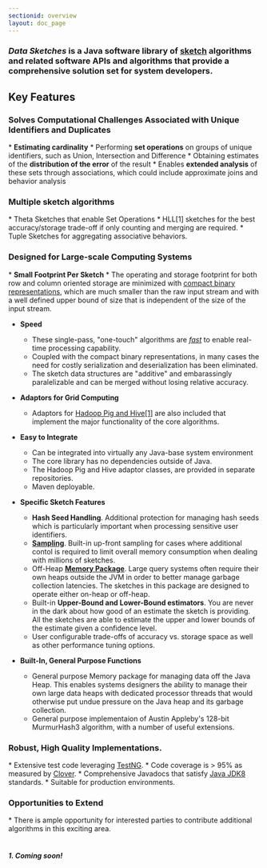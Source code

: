 ```yaml
---
sectionid: overview
layout: doc_page
---
```


<h3><i>Data Sketches</i> is a Java software library of <a href="SketchOrigins.html">sketch</a> algorithms and related software APIs and algorithms that provide a comprehensive solution set for system developers.</h3>

<h2>Key Features</h2>

<h3>Solves Computational Challenges Associated with Unique Identifiers and Duplicates</h3>
  * <b>Estimating cardinality</b>
  * Performing <b>set operations</b> on groups of unique identifiers, such as Union, Intersection and Difference
  * Obtaining estimates of the <b>distribution of the error</b> of the result
  * Enables <b>extended analysis</b> of these sets through associations, which could include approximate joins and behavior analysis

<h3>Multiple sketch algorithms</h3>
* Theta Sketches that enable Set Operations
* HLL[1] sketches for the best accuracy/storage trade-off if only counting and merging are required.
* Tuple Sketches for aggregating associative behaviors.

<h3>Designed for Large-scale Computing Systems</h3>
* <b>Small Footprint Per Sketch</b>
  * The operating and storage footprint for both row and column oriented storage are minimized with 
<a href="CompactStorage.html">compact binary representations</a>, which are much smaller than the raw input stream and with a well defined upper bound of size that is independent of the size of the input stream.

* <b>Speed</b>
  * These single-pass, "one-touch" algorithms are <a href="UpdateSpeed.html"><i>fast</i></a> to enable real-time processing capability.
  * Coupled with the compact binary representations, in many cases the need for costly serialization and deserialization has been eliminated.
  * The sketch data structures are "additive" and embarassingly paralelizable and can be merged without losing relative accuracy.

* <b>Adaptors for Grid Computing</b>
  * Adaptors for <a href="Adaptors.html">Hadoop Pig and Hive[1]</a> are also included that implement the major functionality of the core algorithms.

* <b>Easy to Integrate</b>
  * Can be integrated into virtually any Java-base system environment
  * The core library has no dependencies outside of Java.
  * The Hadoop Pig and Hive adaptor classes, are provided in separate repositories.
  * Maven deployable.

* <b>Specific Sketch Features</b>
  * <b>Hash Seed Handling</b>. Additional protection for managing hash seeds which is particularly important when processing sensitive user identifiers.
  * <a href="Sampling.html"><b>Sampling</b></a>. Built-in up-front sampling for cases where additional contol is required to limit overall memory consumption when dealing with millions of sketches.
  * Off-Heap <a href="MemoryPackage.html"><b>Memory Package</b></a>.  Large query systems often require their own heaps outside the JVM in order to better manage garbage collection latencies. The sketches in this package are designed to operate either on-heap or off-heap.
  * Built-in <b>Upper-Bound and Lower-Bound estimators</b>. You are never in the dark about how good of an estimate the sketch is providing.  All the sketches are able to estimate the upper and lower bounds of the estimate given a confidence level.
  * User configurable trade-offs of accuracy vs. storage space as well as other performance tuning options.
  
* <b>Built-In, General Purpose Functions</b>
  * General purpose Memory package for managing data off the Java Heap.  This enables systems designers the ability to manage their own large data heaps with dedicated processor threads that would otherwise put undue pressure on the Java heap and its garbage collection.
  * General purpose implementaion of Austin Appleby's 128-bit MurmurHash3 algorithm, with a number of useful extensions.

<h3>Robust, High Quality Implementations.</h3>
* Extensive test code leveraging <a href="http://testng.org">TestNG</a>.
* Code coverage is > 95% as measured by <a href="https://www.atlassian.com/software/clover/overview">Clover</a>.
* Comprehensive Javadocs that satisfy <a href="http://www.oracle.com/technetwork/java/index.html">Java JDK8</a> standards.
* Suitable for production environments.

<h3>Opportunities to Extend</h3>
* There is ample opportunity for interested parties to contribute additional algorithms in this exciting area.
<br>
<br>
<h5>1. Coming soon!</h5>
